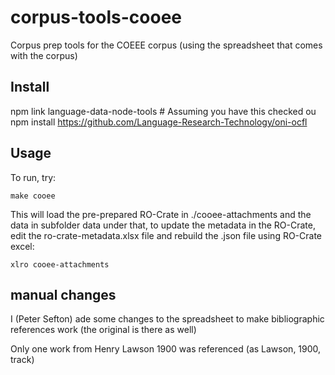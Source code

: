 # corpus-tools-cooee
Corpus prep tools for the COEEE corpus (using the spreadsheet that comes with the corpus)


## Install

npm link language-data-node-tools # Assuming you have this checked ou
npm install https://github.com/Language-Research-Technology/oni-ocfl


## Usage 

To run, try:

```
make cooee
```

This will load the pre-prepared RO-Crate in ./cooee-attachments and the data in subfolder data under that, to update the metadata in the RO-Crate, edit the ro-crate-metadata.xlsx file and rebuild the .json file using RO-Crate excel:

```
xlro cooee-attachments
```


## manual changes

I (Peter Sefton) ade some changes to the spreadsheet to make bibliographic references work (the original is there as well)



Only one work from Henry Lawson 1900 was referenced (as Lawson, 1900, track)
